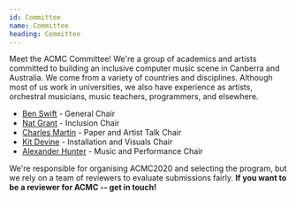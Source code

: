 ```yaml
---
id: Committee
name: Committee
heading: Committee
---
```


Meet the ACMC Committee! We're a group of academics and artists committed to building an inclusive computer music scene in Canberra and Australia. We come from a variety of countries and disciplines. Although most of us work in universities, we also have experience as artists, orchestral musicians, music teachers, programmers, and elsewhere.

- [Ben Swift](https://benswift.me) - General Chair
- [Nat Grant](http://www.natgrantmusic.com) - Inclusion Chair 
- [Charles Martin](https://charlesmartin.com.au) - Paper and Artist Talk Chair
- [Kit Devine](http://kitdevine.com) - Installation and Visuals Chair
- [Alexander Hunter](https://www.alexanderhunter.com.au) - Music and Performance Chair

We're responsible for organising ACMC2020 and selecting the program, but we rely on a team of reviewers to evaluate submissions fairly. **If you want to be a reviewer for ACMC -- get in touch!**